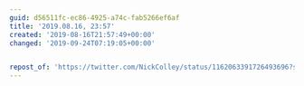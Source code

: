 ```yaml
---
guid: d56511fc-ec86-4925-a74c-fab5266ef6af
title: '2019.08.16, 23:57'
created: '2019-08-16T21:57:49+00:00'
changed: '2019-09-24T07:19:05+00:00'


repost_of: 'https://twitter.com/NickColley/status/1162063391726493696?s=19'
---
```


